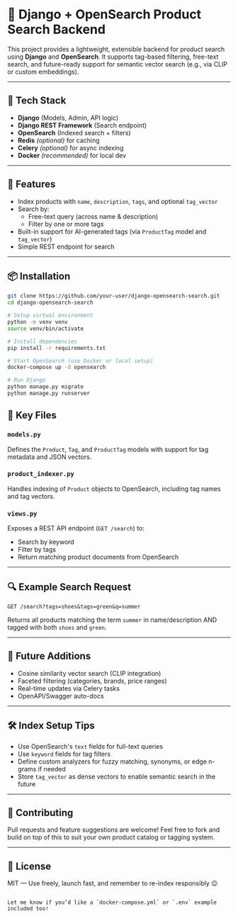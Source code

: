# 🛒 Django + OpenSearch Product Search Backend

This project provides a lightweight, extensible backend for product search using **Django** and **OpenSearch**. It supports tag-based filtering, free-text search, and future-ready support for semantic vector search (e.g., via CLIP or custom embeddings).

---

## 🔧 Tech Stack

- **Django** (Models, Admin, API logic)
- **Django REST Framework** (Search endpoint)
- **OpenSearch** (Indexed search + filters)
- **Redis** _(optional)_ for caching
- **Celery** _(optional)_ for async indexing
- **Docker** _(recommended)_ for local dev

---

## 🚀 Features

- Index products with `name`, `description`, `tags`, and optional `tag_vector`
- Search by:
  - Free-text query (across name & description)
  - Filter by one or more tags
- Built-in support for AI-generated tags (via `ProductTag` model and `tag_vector`)
- Simple REST endpoint for search

---

## 📦 Installation

```bash
git clone https://github.com/your-user/django-opensearch-search.git
cd django-opensearch-search

# Setup virtual environment
python -m venv venv
source venv/bin/activate

# Install dependencies
pip install -r requirements.txt

# Start OpenSearch (use Docker or local setup)
docker-compose up -d opensearch

# Run Django
python manage.py migrate
python manage.py runserver

```

## 📁 Key Files

### `models.py`

Defines the `Product`, `Tag`, and `ProductTag` models with support for tag metadata and JSON vectors.

### `product_indexer.py`

Handles indexing of `Product` objects to OpenSearch, including tag names and tag vectors.

### `views.py`

Exposes a REST API endpoint (`GET /search`) to:

- Search by keyword
- Filter by tags
- Return matching product documents from OpenSearch

---

## 🔍 Example Search Request

```http
GET /search?tags=shoes&tags=green&q=summer
```

Returns all products matching the term `summer` in name/description AND tagged with both `shoes` and `green`.

---

## 🧠 Future Additions

- Cosine similarity vector search (CLIP integration)
- Faceted filtering (categories, brands, price ranges)
- Real-time updates via Celery tasks
- OpenAPI/Swagger auto-docs

---

## 🛠️ Index Setup Tips

- Use OpenSearch's `text` fields for full-text queries
- Use `keyword` fields for tag filters
- Define custom analyzers for fuzzy matching, synonyms, or edge n-grams if needed
- Store `tag_vector` as dense vectors to enable semantic search in the future

---

## 🤝 Contributing

Pull requests and feature suggestions are welcome!
Feel free to fork and build on top of this to suit your own product catalog or tagging system.

---

## 📄 License

MIT — Use freely, launch fast, and remember to re-index responsibly 😉

```

Let me know if you’d like a `docker-compose.yml` or `.env` example included too!
```

